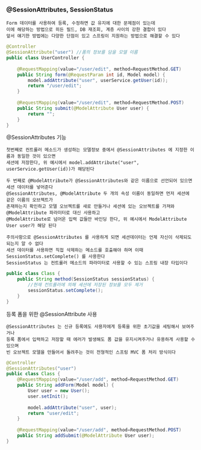 ### @SessionAttributes, SessionStatus

    Form 데이터를 사용하여 등록, 수정하면 값 유지에 대한 문제점이 있는데
    이에 해당하는 방법으로 히든 필드, DB 재조회, 계층 사이의 강한 결합이 있다
    앞서 얘기한 방법에는 다양한 단점이 있고 스프링이 지원하는 방법으로 해결할 수 있다

```java
@Controller
@SessionAttribute("user") //폼의 정보를 담을 모델 이름
public class UserController {
    
    @RequestMapping(value="/user/edit", method=RequestMethod.GET)
    public String form(@RequestParam int id, Model model) {
        model.addAttribute("user", userService.getUser(id));
        return "/user/edit";
    }
    
    @RequestMapping(value="/user/edit", method=RequestMethod.POST)
    public String submit(@ModelAttribute User user) {
        return "";
    }
}
```

@SessionAttributes 기능

    첫번째로 컨트롤러 메소드가 생성하는 모델정보 중에서 @SessionAttributes 에 지정한 이름과 동일한 것이 있으면 
    세션에 저장한다, 위 예시에서 model.addAttribute("user", userService.getUser(id))가 해당된다
    
    두 번째로 @ModelAttribute가 @SessionAttributes와 같은 이름으로 선언되어 있으면 세션 데이터를 넣어준다
    @SessionAttributes, @ModelAttribute 두 개의 속성 이름이 동일하면 먼저 세션에 같은 이름의 오브젝트가 
    존재하는지 확인하고 모델 오브젝트를 새로 만들거나 세션에 있는 오브젝트를 가져와 @ModelAttribute 파라미터로 대신 사용하고
    @ModelAttribute로 넘어온 입력 값들만 바인딩 한다, 위 예시에서 ModelAttribute User user가 해당 된다

    주의사항으로 @SessionAttributes 를 사용하게 되면 세션데이터는 언제 자신이 삭제되도 되는지 알 수 없다
    세션 데이터를 사용하면 직접 삭제하는 메소드를 호출해야 하며 이때 SessionStatus.setComplete() 를 사용한다
    SessionStatus 는 컨트롤러 메소드의 파라미터로 사용할 수 있는 스프링 내장 타입이다

```java
public class Class {
    public String method(SessionStatus sessionStatus) {
        //현재 컨트롤러에 의해 세션에 저장된 정보를 모두 제거
        sessionStatus.setComplete();
    }
}
```

등록 폼을 위한 @SessionAttribute 사용

    @SessionAttributes 는 신규 등록에도 사용자에게 등록을 위한 초기값을 세팅해서 보여주거나
    등록 폼에서 입력하고 저장할 때 에러가 발생해도 폼 값을 유지시켜주거나 유용하게 사용할 수 있으며
    빈 오브젝트 모델을 만들어서 돌려주는 것이 전형적인 스프링 MVC 폼 처리 방식이다

```java
@Controller
@SessionAttributes("user")
public class Class {
    @RequestMapping(value="/user/add", method=RequestMethod.GET)
    public String addForm(Model model) {
        User user = new User();
        user.setInit();
        
        model.addAttribute("user", user);
        return "user/edit";
    }
    
    @RequestMapping(value="/user/add", method=RequestMethod.POST)
    public String addSubmit(@ModelAttribute User user);
}
```